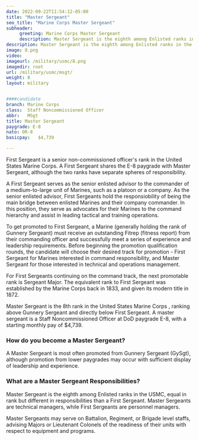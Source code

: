 ```yaml
---
date: 2022-09-22T11:54:12-05:00
title: "Master Sergeant"
seo_title: "Marine Corps Master Sergeant"
subheader:
     greeting: Marine Corps Master Sergeant 
     description: Master Sergeant is the eighth among Enlisted ranks in the USMC, equal in rank but different in responsibilities than a First Sergeant. Master Sergeants are technical managers, while First Sergeants are personnel managers.
description: Master Sergeant is the eighth among Enlisted ranks in the USMC, equal in rank but different in responsibilities than a First Sergeant. 
image: 8.png
video: 
imageurl: /military/usmc/8.png
imagedir: root
url: /military/usmc/msgt/
weight: 8
layout: military


####candidate
branch: Marine Corps
class:	Staff Noncommissioned Officer
abbr:	MSgt
title: Master Sergeant
paygrade: E-8
nato: OR-8
basicpay:	$4,739

---
```


First Sergeant is a senior non-commissioned officer's rank in the United States Marine Corps. A First Sergeant shares the E-8 paygrade with Master Sergeant, although the two ranks have separate spheres of responsibility.

A First Sergeant serves as the senior enlisted advisor to the commander of a medium-to-large unit of Marines, such as a platoon or a company. As the senior enlisted advisor, First Sergeants hold the responsiobility of being the main bridge between enlisted Marines and their company commander. In this position, they serve as advocates for their Marines to the command hierarchy and assist in leading tactical and training operations.

To get promoted to First Sergeant, a Marine (generally holding the rank of Gunnery Sergeant) must receive an outstanding Fitrep (fitness report) from their commanding officer and successfully meet a series of experience and leadership requirements. Before beginning the promotion qualification rounds, the candidate will choose their desired track for promotion - First Sergeant for Marines interested in command responsibility, and Master Sergeant for those interested in technical and operations management.

For First Sergeants continuing on the command track, the next promotable rank is Sergeant Major. The equivalent rank to First Sergeant was established by the Marine Corps back in 1833, and given its modern title in 1872.

Master Sergeant is the 8th rank in the United States Marine Corps , ranking above Gunnery Sergeant and directly below First Sergeant. A master sergeant is a Staff Noncommissioned Officer at DoD paygrade E-8, with a starting monthly pay of $4,739.

### How do you become a Master Sergeant?
A Master Sergeant is most often promoted from Gunnery Sergeant (GySgt), although promotion from lower paygrades may occur with sufficient display of leadership and experience. 

### What are a Master Sergeant Responsibilities?
Master Sergeant is the eighth among Enlisted ranks in the USMC, equal in rank but different in responsibilities than a First Sergeant. Master Sergeants are technical managers, while First Sergeants are personnel managers.

Master Sergeants may serve on Battalion, Regiment, or Brigade level staffs, advising Majors or Lieutenant Colonels of the readiness of their units with respect to equipment and programs.